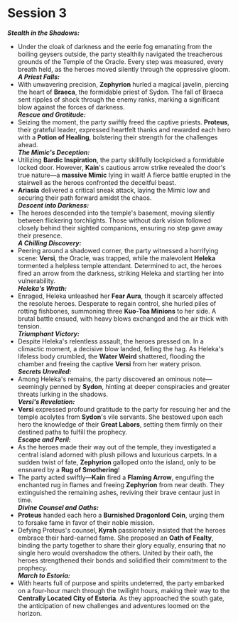 # Session 3

***Stealth in the Shadows:***

* Under the cloak of darkness and the eerie fog emanating from the boiling geysers outside, the party stealthily navigated the treacherous grounds of the Temple of the Oracle. Every step was measured, every breath held, as the heroes moved silently through the oppressive gloom.  
  ***A Priest Falls:***  
* With unwavering precision, **Zephyrion** hurled a magical javelin, piercing the heart of **Braeca**, the formidable priest of Sydon. The fall of Braeca sent ripples of shock through the enemy ranks, marking a significant blow against the forces of darkness.  
  ***Rescue and Gratitude:***  
* Seizing the moment, the party swiftly freed the captive priests. **Proteus**, their grateful leader, expressed heartfelt thanks and rewarded each hero with a **Potion of Healing**, bolstering their strength for the challenges ahead.  
  ***The Mimic's Deception:***  
* Utilizing **Bardic Inspiration**, the party skillfully lockpicked a formidable locked door. However, **Kain**'s cautious arrow strike revealed the door's true nature—a **massive Mimic** lying in wait\! A fierce battle erupted in the stairwell as the heroes confronted the deceitful beast.  
* **Ariasia** delivered a critical sneak attack, laying the Mimic low and securing their path forward amidst the chaos.  
  ***Descent into Darkness:***  
* The heroes descended into the temple's basement, moving silently between flickering torchlights. Those without dark vision followed closely behind their sighted companions, ensuring no step gave away their presence.  
  ***A Chilling Discovery:***  
* Peering around a shadowed corner, the party witnessed a horrifying scene: **Versi**, the Oracle, was trapped, while the malevolent **Heleka** tormented a helpless temple attendant. Determined to act, the heroes fired an arrow from the darkness, striking Heleka and startling her into vulnerability.  
  ***Heleka's Wrath:***  
* Enraged, Heleka unleashed her **Fear Aura**, though it scarcely affected the resolute heroes. Desperate to regain control, she hurled piles of rotting fishbones, summoning three **Kuo-Toa Minions** to her side. A brutal battle ensued, with heavy blows exchanged and the air thick with tension.  
  ***Triumphant Victory:***  
* Despite Heleka's relentless assault, the heroes pressed on. In a climactic moment, a decisive blow landed, felling the hag. As Heleka's lifeless body crumbled, the **Water Weird** shattered, flooding the chamber and freeing the captive **Versi** from her watery prison.  
  ***Secrets Unveiled:***  
* Among Heleka's remains, the party discovered an ominous note—seemingly penned by **Sydon**, hinting at deeper conspiracies and greater threats lurking in the shadows.  
  ***Versi's Revelation:***  
* **Versi** expressed profound gratitude to the party for rescuing her and the temple acolytes from **Sydon**'s vile servants. She bestowed upon each hero the knowledge of their **Great Labors**, setting them firmly on their destined paths to fulfill the prophecy.  
  ***Escape and Peril:***  
* As the heroes made their way out of the temple, they investigated a central island adorned with plush pillows and luxurious carpets. In a sudden twist of fate, **Zephyrion** galloped onto the island, only to be ensnared by a **Rug of Smothering**\!  
* The party acted swiftly—**Kain** fired a **Flaming Arrow**, engulfing the enchanted rug in flames and freeing **Zephyrion** from near death. They extinguished the remaining ashes, reviving their brave centaur just in time.  
  ***Divine Counsel and Oaths:***  
* **Proteus** handed each hero a **Burnished Dragonlord Coin**, urging them to forsake fame in favor of their noble mission.  
* Defying Proteus's counsel, **Kyrah** passionately insisted that the heroes embrace their hard-earned fame. She proposed an **Oath of Fealty**, binding the party together to share their glory equally, ensuring that no single hero would overshadow the others. United by their oath, the heroes strengthened their bonds and solidified their commitment to the prophecy.  
  ***March to Estoria:***  
* With hearts full of purpose and spirits undeterred, the party embarked on a four-hour march through the twilight hours, making their way to the **Centrally Located City of Estoria**. As they approached the south gate, the anticipation of new challenges and adventures loomed on the horizon.
